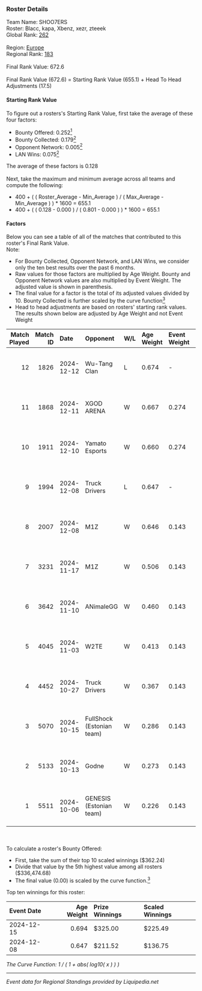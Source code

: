 ### Roster Details<br />
Team Name: SHOO7ERS<br />
Roster: Blacc, kapa, Xbenz, xezr, zteeek<br />
Global Rank: [262](../standings_global.md)<br />
<br />
Region: [Europe]( ../standings_europe.md)<br />
Regional Rank: [183]( ../standings_europe.md)<br />
<br />
Final Rank Value:  672.6<br />
<br />
Final Rank Value (672.6) = Starting Rank Value (655.1) + Head To Head Adjustments (17.5)<br />

#### Starting Rank Value<br />
To figure out a rosters's Starting Rank Value, first take the average of these four factors:<br />
- Bounty Offered: 0.252[<sup>1</sup>](#table2)
- Bounty Collected: 0.179[<sup>2</sup>](#table1)
- Opponent Network: 0.005[<sup>2</sup>](#table1)
- LAN Wins: 0.075[<sup>2</sup>](#table1)

The average of these factors is 0.128<br />
<br />
Next, take the maximum and minimum average across all teams and compute the following:<br />
- 400 + ( ( Roster_Average - Min_Average ) / ( Max_Average - Min_Average ) ) * 1600 = 655.1
- 400 + ( ( 0.128 - 0.000 ) / ( 0.801 - 0.000 ) ) * 1600 = 655.1


#### Factors<br />
Below you can see a table of all of the matches that contributed to this roster's Final Rank Value.<br />
Note:<br />

- For Bounty Collected, Opponent Network, and LAN Wins, we consider only the ten best results over the past 6 months.
- Raw values for those factors are multiplied by Age Weight. Bounty and Opponent Network values are also multiplied by Event Weight. The adjusted value is shown in parenthesis.
- The final value for a factor is the total of its adjusted values divided by 10. Bounty Collected is further scaled by the curve function[<sup>3</sup>](#curveFunction)
- Head to head adjustments are based on rosters' starting rank values. The results shown below are adjusted by Age Weight and not Event Weight
<span id="table1"></span><br />


| Match Played | Match ID | Date       | Opponent                  | W/L | Age Weight | Event Weight | Bounty Collected | Opponent Network | LAN Wins  | H2H Adj. | Roster                             |
| -: | -: | :- | :- | :- | :- | :- | :- | :- | :- | -: | :- |
|           12 |     1826 | 2024-12-12 | Wu-Tang Clan              | L   | 0.674      | -            | -                | -                | -         |   -11.04 | Blacc, kapa, Xbenz, xezr, zteeek   |
|           11 |     1868 | 2024-12-11 | XGOD ARENA                | W   | 0.667      | 0.274        | 0.000 (0.000)    | 0.039 (0.007)    | 0 (0.000) |     7.78 | Blacc, kapa, Wahtzz, Xbenz, zteeek |
|           10 |     1911 | 2024-12-10 | Yamato Esports            | W   | 0.660      | 0.274        | 0.000 (0.000)    | 0.020 (0.004)    | 0 (0.000) |     5.88 | Blacc, kapa, Wahtzz, Xbenz, zteeek |
|            9 |     1994 | 2024-12-08 | Truck Drivers             | L   | 0.647      | -            | -                | -                | -         |    -9.96 | Blacc, hY, kapa, wahtzz, Xbenz     |
|            8 |     2007 | 2024-12-08 | M1Z                       | W   | 0.646      | 0.143        | 0.000 (0.000)    | 0.113 (0.010)    | 1 (0.646) |     3.95 | Blacc, hY, kapa, wahtzz, Xbenz     |
|            7 |     3231 | 2024-11-17 | M1Z                       | W   | 0.506      | 0.143        | 0.000 (0.000)    | 0.113 (0.008)    | 0 (0.000) |     3.06 | Blacc, hY, kapa, wahtzz, Xbenz     |
|            6 |     3642 | 2024-11-10 | ANimaleGG                 | W   | 0.460      | 0.143        | 0.000 (0.000)    | 0.056 (0.004)    | 0 (0.000) |     3.87 | Blacc, hY, kapa, wahtzz, Xbenz     |
|            5 |     4045 | 2024-11-03 | W2TE                      | W   | 0.413      | 0.143        | 0.000 (0.000)    | 0.013 (0.001)    | 0 (0.000) |     2.32 | Blacc, hY, kapa, wahtzz, Xbenz     |
|            4 |     4452 | 2024-10-27 | Truck Drivers             | W   | 0.367      | 0.143        | 0.002 (0.000)    | 0.122 (0.006)    | 0 (0.000) |     6.37 | Blacc, hY, kapa, wahtzz, Xbenz     |
|            3 |     5070 | 2024-10-15 | FullShock (Estonian team) | W   | 0.286      | 0.143        | 0.000 (0.000)    | 0.017 (0.001)    | 0 (0.000) |     1.66 | Blacc, hY, kapa, wahtzz, Xbenz     |
|            2 |     5133 | 2024-10-13 | Godne                     | W   | 0.273      | 0.143        | 0.000 (0.000)    | 0.045 (0.002)    | 0 (0.000) |     1.62 | Blacc, hY, kapa, wahtzz, Xbenz     |
|            1 |     5511 | 2024-10-06 | GENESIS (Estonian team)   | W   | 0.226      | 0.143        | 0.000 (0.000)    | 0.109 (0.004)    | 0 (0.000) |     1.99 | Blacc, hY, kapa, wahtzz, Xbenz     |

<br />
<span id="table2"></span><br />
To calculate a roster's Bounty Offered:<br />

- First, take the sum of their top 10 scaled winnings ($362.24)
- Divide that value by the 5th highest value among all rosters ($336,474.68)
- The final value (0.00) is scaled by the curve function.[<sup>3</sup>](#curveFunction)

Top ten winnings for this roster:<br />

| Event Date | Age Weight | Prize Winnings | Scaled Winnings |
| :- | -: | :- | :- |
| 2024-12-15 |      0.694 | $325.00        | $225.49         |
| 2024-12-08 |      0.647 | $211.52        | $136.75         |


<span id="curveFunction"></span>_The Curve Function: 1 / ( 1 + abs( log10( x ) ) )_<br />

---
_Event data for Regional Standings provided by Liquipedia.net_<br />
